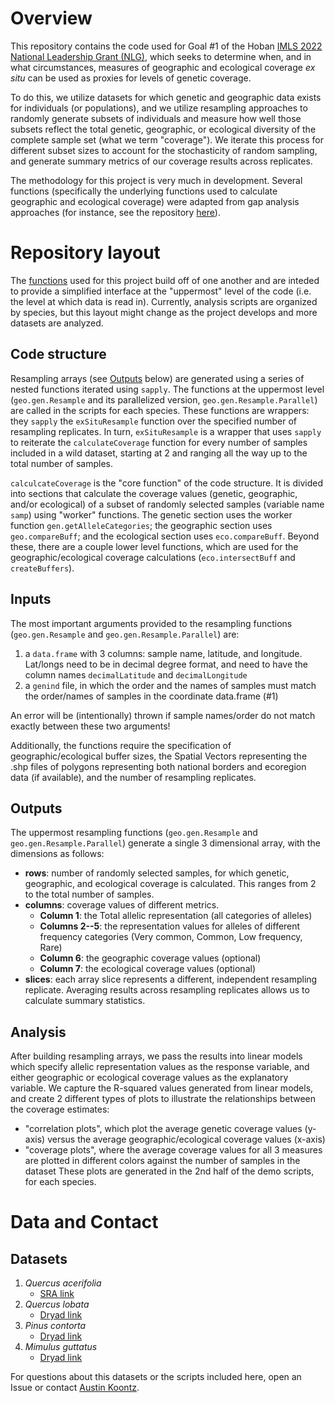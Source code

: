 # Overview
This repository contains the code used for Goal #1 of the Hoban [IMLS 2022 National Leadership Grant (NLG)](https://www.imls.gov/grants/awarded/mg-251613-oms-22), 
which seeks to determine when, and in what circumstances, measures of geographic and ecological coverage _ex situ_ can be used as proxies for levels of genetic coverage.

To do this, we utilize datasets for which genetic and geographic data exists for individuals (or populations), and 
we utilize resampling approaches to randomly generate subsets of individuals and measure how well those subsets reflect the total genetic, geographic, 
or ecological diversity of the complete sample set (what we term "coverage"). We iterate this process for different subset sizes to account for the 
stochasticity of random sampling, and generate summary metrics of our coverage results across replicates.

The methodology for this project is very much in development. Several functions (specifically the underlying functions used to calculate geographic
and ecological coverage) were adapted from gap analysis approaches (for instance, see the repository [here](https://github.com/eb-bruns/conservation-gap-analysis)).

# Repository layout
The [functions](https://github.com/HobanLab/GeographicGeneticCorrelation/blob/main/functions_GeoGenCoverage.R) used for this project build off of one another and 
are inteded to provide a simplified interface at the "uppermost" level of the code (i.e. the level at which data is read in). Currently, analysis
scripts are organized by species, but this layout might change as the project develops and more datasets are analyzed.

## Code structure
Resampling arrays (see [Outputs](https://github.com/HobanLab/GeographicGeneticCorrelation#outputs) below) are generated using a series of nested functions 
iterated using `sapply`. The functions at the uppermost level (`geo.gen.Resample` and its parallelized version, `geo.gen.Resample.Parallel`) are called in 
the scripts for each species. These functions are wrappers: they `sapply` the `exSituResample` function over the specified number of resampling replicates. 
In turn, `exSituResample` is a wrapper that uses `sapply` to reiterate the `calculateCoverage` function for every number of samples included in a wild dataset, 
starting at 2 and ranging all the way up to the total number of samples.

`calculcateCoverage` is the "core function" of the code structure. It is divided into sections that calculate the 
coverage values (genetic, geographic, and/or ecological) of a subset of randomly selected samples (variable name `samp`) using "worker" functions. 
The genetic section uses the worker function `gen.getAlleleCategories`; the geographic section uses `geo.compareBuff`; and the ecological section uses `eco.compareBuff`. Beyond these, there are a couple lower level functions, 
which are used for the geographic/ecological coverage calculations (`eco.intersectBuff` and `createBuffers`).

## Inputs
The most important arguments provided to the resampling functions (`geo.gen.Resample` and `geo.gen.Resample.Parallel`) are:
1. a `data.frame` with 3 columns: sample name, latitude, and longitude. Lat/longs need to be in decimal degree format, and need to have the column names `decimalLatitude` and
`decimalLongitude`
2. a `genind` file, in which the order and the names of samples must match the order/names of samples in the coordinate data.frame (#1)

An error will be (intentionally) thrown if sample names/order do not match exactly between these two arguments!

Additionally, the functions require the specification of geographic/ecological buffer sizes, the Spatial Vectors representing the .shp files of polygons
representing both national borders and ecoregion data (if available), and the number of resampling replicates. 

## Outputs
The uppermost resampling functions (`geo.gen.Resample` and `geo.gen.Resample.Parallel`) generate a single 3 dimensional array, with the dimensions as follows:
- **rows**: number of randomly selected samples, for which genetic, geographic, and ecological coverage is calculated. This ranges from 2 to the total number of samples.
- **columns**: coverage values of different metrics. 
	- **Column 1**: the Total allelic representation (all categories of alleles)
	- **Columns 2--5**: the representation values for alleles of different frequency categories (Very common, Common, Low frequency, Rare) 
	- **Column 6**: the geographic coverage values (optional) 
	- **Column 7**: the ecological coverage values (optional)
- **slices**: each array slice represents a different, independent resampling replicate. Averaging results across resampling replicates allows us to calculate summary statistics.

## Analysis
After building resampling arrays, we pass the results into linear models which specify allelic representation values as the response variable, and either geographic
or ecological coverage values as the explanatory variable. We capture the R-squared values generated from linear models, and create 2 different types of plots to illustrate
the relationships between the coverage estimates:
- "correlation plots", which plot the average genetic coverage values (y-axis) versus the average geographic/ecological coverage values (x-axis)
- "coverage plots", where the average coverage values for all 3 measures are plotted in different colors against the number of samples in the dataset
These plots are generated in the 2nd half of the demo scripts, for each species.

# Data and Contact
## Datasets
1. _Quercus acerifolia_
	+ [SRA link](https://submit.ncbi.nlm.nih.gov/subs/sra/SUB10415299/overview)
2. _Quercus lobata_
	+ [Dryad link](https://datadryad.org/stash/dataset/doi:10.5061/dryad.5dv41ns4n)
3. _Pinus contorta_
	+ [Dryad link](https://datadryad.org/stash/dataset/doi:10.5061/dryad.ncjsxkstp)
4. _Mimulus guttatus_
	+ [Dryad link](https://datadryad.org/stash/dataset/doi:10.5061/dryad.ncjsxkstp)


For questions about this datasets or the scripts included here, open an Issue or contact [Austin Koontz](https://akoontz11.netlify.app/).

